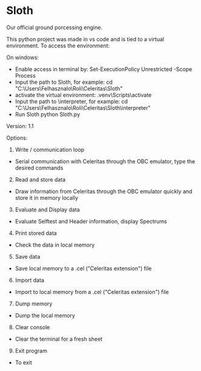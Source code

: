 # Sloth
Our official ground porcessing engine.

This python project was made in vs code and is tied to a virtual environment. To access the environment:

On windows:
- Enable access in terminal by:
Set-ExecutionPolicy Unrestricted -Scope Process
- Input the path to Sloth, for example:
cd "C:\Users\Felhasznalo\Roli\Celeritas\Sloth"
- activate the virtual environment:
.venv\Scripts\activate
- Input the path to \interpreter, for example:
cd "C:\Users\Felhasznalo\Roli\Celeritas\Sloth\interpreter"
- Run Sloth
python Sloth.py


Version: 1.1

Options:
1. Write / communication loop
- Serial communication with Celeritas through the OBC emulator, type the desired commands
2. Read and store data
- Draw information from Celeritas through the OBC emulator quickly and store it in memory locally
3. Evaluate and Display data
- Evaluate Selftest and Header information, display Spectrums
4. Print stored data
- Check the data in local memory
5. Save data
- Save local memory to a .cel ("Celeritas extension") file
6. Import data
- Import to local memory from a .cel ("Celeritas extension") file
7. Dump memory
- Dump the local memory
8. Clear console
- Clear the terminal for a fresh sheet
9. Exit program
- To exit